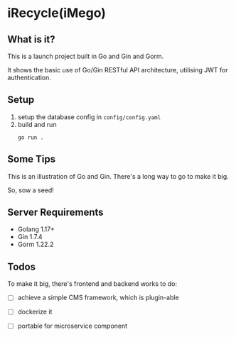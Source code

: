 # iRecycle(iMego)

## What is it?
This is a launch project built in Go and Gin and Gorm.

It shows the basic use of Go/Gin RESTful API architecture, utilising JWT for authentication.

## Setup
1. setup the database config in `config/config.yaml`
2. build and run
    ```
    go run .
    ```

## Some Tips
This is an illustration of Go and Gin. There's a long way to go to make it big.

So, sow a seed!

## Server Requirements
- Golang 1.17+
- Gin 1.7.4
- Gorm 1.22.2

## Todos
To make it big, there's frontend and backend works to do:
- [ ] achieve a simple CMS framework, which is plugin-able
- [ ] dockerize it
- [ ] portable for microservice component

